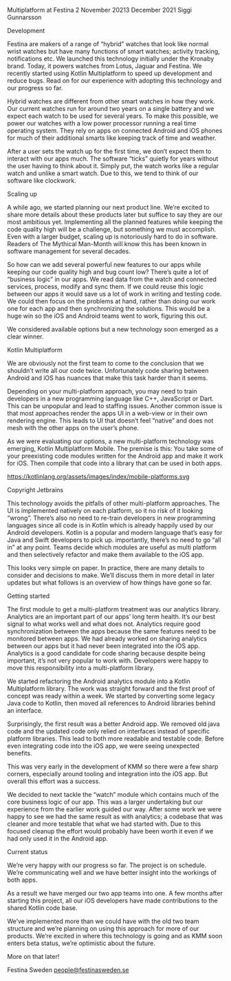 



Multiplatform at Festina
2 November 20213 December 2021 Siggi Gunnarsson

Development	

Festina are makers of a range of “hybrid” watches that look like normal wrist watches but have many functions of smart watches; activity tracking, notifications etc. We launched this technology initially under the Kronaby brand. Today, it powers watches from Lotus, Jaguar and Festina. We recently started using Kotlin Multiplatform to speed up development and reduce bugs. Read on for our experience with adopting this technology and our progress so far.

Hybrid watches are different from other smart watches in how they work. Our current watches run for around two years on a single battery and we expect each watch to be used for several years. To make this possible, we power our watches with a low power processor running a real time operating system. They rely on apps on connected Android and iOS phones for much of their additional smarts like keeping track of time and weather.

After a user sets the watch up for the first time, we don’t expect them to interact with our apps much. The software “ticks” quietly for years without the user having to think about it. Simply put, the watch works like a regular watch and unlike a smart watch. Due to this, we tend to think of our software like clockwork. 

Scaling up

A while ago, we started planning our next product line. We’re excited to share more details about these products later but suffice to say they are our most ambitious yet. Implementing all the planned features while keeping the code quality high will be a challenge, but something we must accomplish. Even with a larger budget, scaling up is notoriously hard to do in software. Readers of The Mythical Man-Month will know this has been known in software management for several decades.

So how can we add several powerful new features to our apps while keeping our code quality high and bug count low? There’s quite a lot of “business logic” in our apps. We read data from the watch and connected services, process, modify and sync them. If we could reuse this logic between our apps it would save us a lot of work in writing and testing code. We could then focus on the problems at hand, rather than doing our work one for each app and then synchronizing the solutions. This would be a huge win so the iOS and Android teams went to work, figuring this out. 

We considered available options but a new technology soon emerged as a clear winner.

Kotlin Multiplatform

We are obviously not the first team to come to the conclusion that we shouldn’t write all our code twice. Unfortunately code sharing between Android and iOS has nuances that make this task harder than it seems.

Depending on your multi-platform approach, you may need to train developers in a new programming language like C++, JavaScript or Dart. This can be unpopular and lead to staffing issues. Another common issue is that most approaches render the apps UI in a web-view or in their own rendering engine. This leads to UI that doesn’t feel “native” and does not mesh with the other apps on the user’s phone. 

As we were evaluating our options, a new multi-platform technology was emerging, Kotlin Multiplatform Mobile. The premise is this: You take some of your preexisting code modules written for the Android app and make it work for iOS. Then compile that code into a library that can be used in both apps.

https://kotlinlang.org/assets/images/index/mobile-platforms.svg

Copyright Jetbrains

This technology avoids the pitfalls of other multi-platform approaches. The UI is implemented natively on each platform, so it no risk of it looking “wrong”. There’s also no need to re-train developers in new programming languages since all code is in Kotlin which is already happily used by our Android developers. Kotlin is a popular and modern language that’s easy for Java and Swift developers to pick up. importantly, there’s no need to go “all in” at any point. Teams decide which modules are useful as multi platform and then selectively refactor and make them available to the iOS app.

This looks very simple on paper. In practice, there are many details to consider and decisions to make. We’ll discuss them in more detail in later updates but what follows is an overview of how things have gone so far.

Getting started

The first module to get a multi-platform treatment was our analytics library. Analytics are an important part of our apps’ long term health. It’s our best signal to what works well and what does not. Analytics require good synchronization between the apps because the same features need to be monitored between apps. We had already worked on sharing analytics between our apps but it had never been integrated into the iOS app. Analytics is a good candidate for code sharing because despite being important, it’s not very popular to work with. Developers were happy to move this responsibility into a multi-platform library.

We started refactoring the Android analytics module into a Kotlin Multiplatform library. The work was straight forward and the first proof of concept was ready within a week. We started by converting some legacy Java code to Kotlin, then moved all references to Android libraries behind an interface.

Surprisingly, the first result was a better Android app. We removed old java code and the updated code only relied on interfaces instead of specific platform libraries. This lead to both more readable and testable code. Before even integrating code into the iOS app, we were seeing unexpected benefits.

This was very early in the development of KMM so there were a few sharp corners, especially around tooling and integration into the iOS app. But overall this effort was a success. 

We decided to next tackle the “watch” module which contains much of the core business logic of our app. This was a larger undertaking but our experience from the earlier work guided our way. After some work we were happy to see we had the same result as with analytics; a codebase that was cleaner and more testable that what we had started with. Due to this focused cleanup the effort would probably have been worth it even if we had only used it in the Android app.

Current status

We’re very happy with our progress so far. The project is on schedule. We’re communicating well and we have better insight into the workings of both apps.

As a result we have merged our two app teams into one. A few months after starting this project, all our iOS developers have made contributions to the shared Kotlin code base.

We’ve implemented more than we could have with the old two team structure and we’re planning on using this approach for more of our products. We’re excited in where this technology is going and as KMM soon enters beta status, we’re optimistic about the future.

More on that later!


Festina Sweden
people@festinasweden.se

